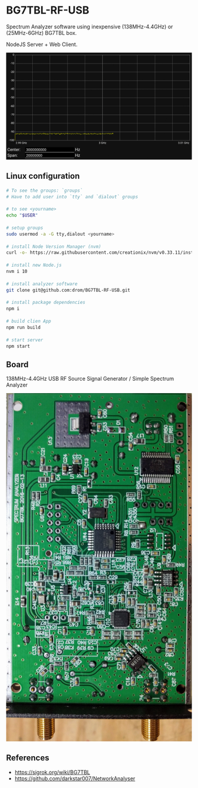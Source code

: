 # BG7TBL-RF-USB

Spectrum Analyzer software using inexpensive (138MHz-4.4GHz) or (25MHz-6GHz) BG7TBL box.

NodeJS Server + Web Client.

![screenshot](screenshot1.gif)

## Linux configuration

```sh
# To see the groups: `groups`
# Have to add user into `tty` and `dialout` groups

# to see <yourname>
echo "$USER"

# setup groups
sudo usermod -a -G tty,dialout <yourname>

# install Node Version Manager (nvm)
curl -o- https://raw.githubusercontent.com/creationix/nvm/v0.33.11/install.sh | bash

# install new Node.js
nvm i 10

# install analyzer software
git clone git@github.com:drom/BG7TBL-RF-USB.git

# install package dependencies
npm i

# build clien App
npm run build

# start server
npm start
```
## Board

138MHz-4.4GHz USB RF Source Signal Generator / Simple Spectrum Analyzer

![PCB](pcb.png)

## References

  * https://sigrok.org/wiki/BG7TBL
  * https://github.com/darkstar007/NetworkAnalyser
